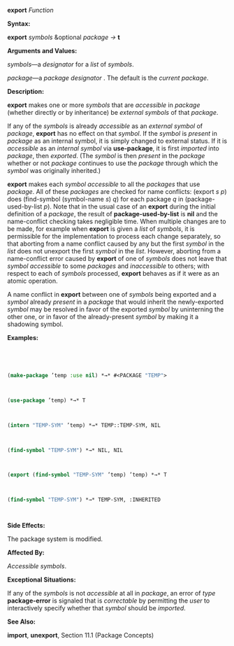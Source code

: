 **export** *Function* 



**Syntax:** 



**export** *symbols* &amp;optional *package →* **t** 



**Arguments and Values:** 



*symbols*—a *designator* for a *list* of *symbols*. 



*package*—a *package designator* . The default is the *current package*. 



**Description:** 



**export** makes one or more *symbols* that are *accessible* in *package* (whether directly or by inheritance) be *external symbols* of that *package*. 



If any of the *symbols* is already *accessible* as an *external symbol* of *package*, **export** has no effect on that *symbol*. If the *symbol* is *present* in *package* as an internal symbol, it is simply changed to external status. If it is *accessible* as an *internal symbol* via **use-package**, it is first *imported* into *package*, then *exported*. (The *symbol* is then *present* in the *package* whether or not *package* continues to use the *package* through which the *symbol* was originally inherited.) 



**export** makes each *symbol accessible* to all the *packages* that use *package*. All of these *packages* are checked for name conflicts: (export *s p*) does (find-symbol (symbol-name *s*) *q*) for each package *q* in (package-used-by-list *p*). Note that in the usual case of an **export** during the initial definition of a *package*, the result of **package-used-by-list** is **nil** and the name-conflict checking takes negligible time. When multiple changes are to be made, for example when **export** is given a *list* of *symbols*, it is permissible for the implementation to process each change separately, so that aborting from a name conflict caused by any but the first *symbol* in the *list* does not unexport the first *symbol* in the *list*. However, aborting from a name-conflict error caused by **export** of one of *symbols* does not leave that *symbol accessible* to some *packages* and *inaccessible* to others; with respect to each of *symbols* processed, **export** behaves as if it were as an atomic operation. 







 



 



A name conflict in **export** between one of *symbols* being exported and a *symbol* already *present* in a *package* that would inherit the newly-exported *symbol* may be resolved in favor of the exported *symbol* by uninterning the other one, or in favor of the already-present *symbol* by making it a shadowing symbol. 



**Examples:**
```lisp
 



(make-package ’temp :use nil) *→* #<PACKAGE "TEMP"> 



(use-package ’temp) *→* T 



(intern "TEMP-SYM" ’temp) *→* TEMP::TEMP-SYM, NIL 



(find-symbol "TEMP-SYM") *→* NIL, NIL 



(export (find-symbol "TEMP-SYM" ’temp) ’temp) *→* T 



(find-symbol "TEMP-SYM") *→* TEMP-SYM, :INHERITED 




```
**Side Effects:** 



The package system is modified. 



**Affected By:** 



*Accessible symbols*. 



**Exceptional Situations:** 



If any of the *symbols* is not *accessible* at all in *package*, an error of *type* **package-error** is signaled that is *correctable* by permitting the *user* to interactively specify whether that *symbol* should be *imported*. 



**See Also:** 



**import**, **unexport**, Section 11.1 (Package Concepts) 



